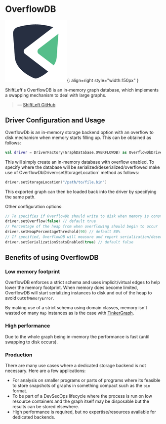 # OverflowDB

![OverflowDB Logo](../assets/images/databases/overflowdb.png){: align=right style="width:150px" }

>
ShiftLeft's OverflowDB is an in-memory graph database, which implements a swapping mechanism to deal
with large graphs.
>
> — [ShiftLeft GitHub](https://github.com/ShiftLeftSecurity/overflowdb)

## Driver Configuration and Usage

OverflowDb is an in-memory storage backend option with an overflow to disk mechanism when memory
starts filling up. This can be obtained as follows:
```kotlin
val driver = DriverFactory(GraphDatabase.OVERFLOWDB) as OverflowDbDriver
```

This will simply create an in-memory database with overflow enabled. To specify where the database
will be serialized/deserialized/overflowed make use of OverflowDbDriver::setStorageLocation` method
as follows:
```kotlin
driver.setStorageLocation("/path/to/file.bin")
```
This exported graph can then be loaded back into the driver by specifying the same path.

Other configuration options:

```kotlin
// To specifies if OverflowDb should write to disk when memory is constrained
driver.setOverflow(false) // default true
// Percentage of the heap from when overflowing should begin to occur
driver.setHeapPercentageThreshold(90) // default 80%
// If specified, OverflowDB will measure and report serialization/deserialization timing averages
driver.setSerializationStatsEnabled(true) // default false
```

## Benefits of using OverflowDB

### Low memory footprint

OverflowDB enforces a strict schema and uses implicit/virtual edges to help lower the memory
footprint. When memory does become limited, OverflowDB will start serializing instances to disk and
out of the heap to avoid `OutOfMemoryError`.

By making use of a strict schema using domain classes, memory isn't wasted on many `Map` instances
as is the case with [TinkerGraph](tinkergraph.md).

### High performance

Due to the whole graph being in-memory the performance is fast (until swapping to disk occurs).

### Production

There are many use cases where a dedicated storage backend is not necessary. Here are a few
applications:

* For analysis on smaller programs or parts of programs where its feasible to store snapshots of
  graphs in something compact such as the `bin` format.
* To be part of a DevSecOps lifecycle where the process is run on low resource containers and the
  graph itself may be disposable but the results can be stored elsewhere.
* High performance is required, but no expertise/resources available for dedicated backends.
